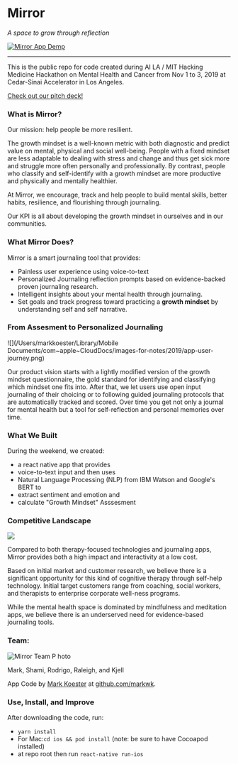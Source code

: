 # Mirror

*A space to grow through reflection*

[![Mirror App Demp](https://raw.githubusercontent.com/markwk/mindset_journaling_app/master/slides/app-demo.png)](https://docs.google.com/presentation/d/1eoFVeNfXtpXi-BsYfnEdRUone6Ws2rX5vmOkkSfTMxM/edit?usp=sharing)

----

This is the public repo for code created during AI LA / MIT Hacking Medicine Hackathon on Mental Health and Cancer from Nov 1 to 3, 2019 at Cedar-Sinai Accelerator in Los Angeles. 

[Check out our pitch deck!](https://docs.google.com/presentation/d/1eoFVeNfXtpXi-BsYfnEdRUone6Ws2rX5vmOkkSfTMxM/edit?usp=sharing) 

### What is Mirror? 

Our mission: help people be more resilient. 

The growth mindset is a well-known metric with both diagnostic and predict value on mental, physical and social well-being. People with a fixed mindset are less adaptable to dealing with stress and change and thus get sick more and struggle more often personally and professionally. By contrast, people who classify and self-identify with a growth mindset are more productive and physically and mentally healthier.  

At Mirror, we encourage, track and help people to build mental skills, better habits, resilience, and flourishing through journaling. 

Our KPI is all about developing the growth mindset in ourselves and in our communities. 

### What Mirror Does? 

Mirror is a smart journaling tool that provides: 

- Painless user experience using voice-to-text
- Personalized Journaling reflection prompts based on evidence-backed proven journaling research. 
- Intelligent insights about your mental health through journaling. 
- Set goals and track progress toward practicing a **growth mindset** by understanding self and self narrative. 

### From Assesment to Personalized Journaling 

![](/Users/markkoester/Library/Mobile Documents/com~apple~CloudDocs/images-for-notes/2019/app-user-journey.png)

Our product vision starts with a lightly modified version of the growth mindset questionnaire, the gold standard for identifying and classifying which mindset one fits into. After that, we let users use open input journaling of their choicing or to following guided journaling protocols that are automatically tracked and scored. Over time you get not only a journal for mental health but a tool for self-reflection and personal memories over time.  

### What We Built 

During the weekend, we created: 

- a react native app that provides 
- voice-to-text input and then uses 
- Natural Language Processing (NLP) from IBM Watson and Google's BERT to 
- extract sentiment and emotion and 
- calculate "Growth Mindset" Asssesment

### Competitive Landscape

![](https://raw.githubusercontent.com/markwk/mindset_journaling_app/master/slides/competitve-landscape.png)

Compared to both therapy-focused technologies and journaling apps, Mirror provides both a high impact and interactivity at a low cost. 

Based on initial market and customer research, we believe there is a significant opportunity for this kind of cognitive therapy through self-help technology. Initial target customers range from coaching, social workers, and therapists to enterprise corporate well-ness programs.    

While the mental health space is dominated by mindfulness and meditation apps, we believe there is an underserved need for evidence-based journaling tools. 

### Team: 

![Mirror Team P
hoto](https://raw.githubusercontent.com/markwk/mindset_journaling_app/master/slides/team.jpg)

Mark, Shami, Rodrigo, Raleigh, and Kjell

App Code by [Mark Koester](http://www.markwk.com/) at [github.com/markwk](https://github.com/markwk).  

### Use, Install, and Improve 

After downloading the code, run: 

- `yarn install`
- For Mac:`cd ios && pod install` (note: be sure to have Cocoapod installed)
- at repo root then run `react-native run-ios`